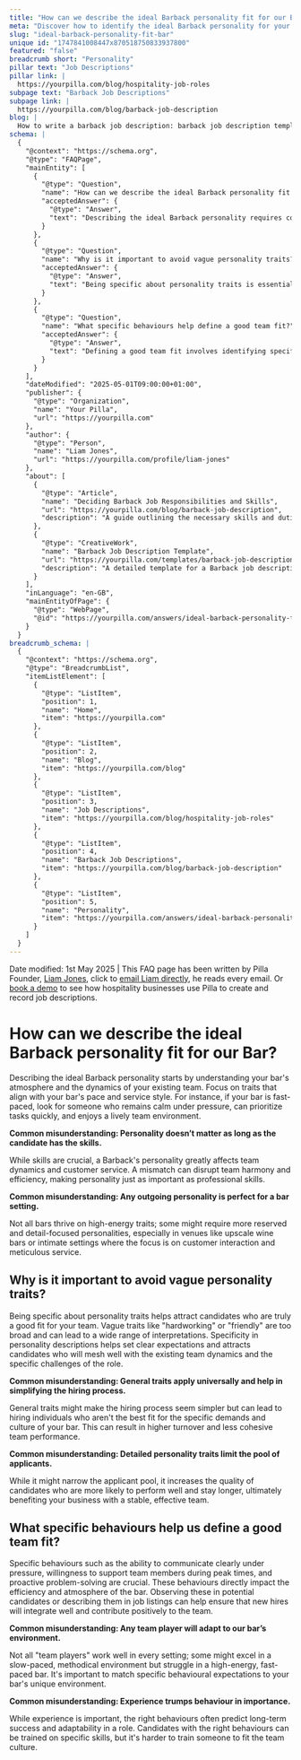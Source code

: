 ```yaml
---
title: "How can we describe the ideal Barback personality fit for our Bar?"
meta: "Discover how to identify the ideal Barback personality for your bar, focusing on specific traits and behaviours that match your venue's atmosphere and team dynamics."
slug: "ideal-barback-personality-fit-bar"
unique id: "1747841008447x870518750833937800"
featured: "false"
breadcrumb short: "Personality"
pillar text: "Job Descriptions"
pillar link: |
  https://yourpilla.com/blog/hospitality-job-roles
subpage text: "Barback Job Descriptions"
subpage link: |
  https://yourpilla.com/blog/barback-job-description
blog: |
  How to write a barback job description: barback job description template included.
schema: |
  {
    "@context": "https://schema.org",
    "@type": "FAQPage",
    "mainEntity": [
      {
        "@type": "Question",
        "name": "How can we describe the ideal Barback personality fit for our Bar?",
        "acceptedAnswer": {
          "@type": "Answer",
          "text": "Describing the ideal Barback personality requires considering your bar's pace and service style to determine the right traits that mesh with your team. For fast-paced bars, look for attributes such as remaining calm under pressure, quick prioritisation of tasks, and enjoying a lively team environment. A Barback's personality affects team dynamics and customer service significantly, making it as important as professional skills."
        }
      },
      {
        "@type": "Question",
        "name": "Why is it important to avoid vague personality traits?",
        "acceptedAnswer": {
          "@type": "Answer",
          "text": "Being specific about personality traits is essential to attract the right candidates for your team. Vague traits can attract a broad range of candidates, often not suitable for specific team dynamics or job demands. Specific traits help set clear expectations and bring in candidates who are more likely to succeed and integrate well within your existing team."
        }
      },
      {
        "@type": "Question",
        "name": "What specific behaviours help define a good team fit?",
        "acceptedAnswer": {
          "@type": "Answer",
          "text": "Defining a good team fit involves identifying specific behaviours crucial for your bar's efficiency and atmosphere. Key behaviours include clear communication under pressure, willingness to support team members during peak times, and proactive problem-solving. These targeted behaviours help ensure new hires will contribute positively and sustainably."
        }
      }
    ],
    "dateModified": "2025-05-01T09:00:00+01:00",
    "publisher": {
      "@type": "Organization",
      "name": "Your Pilla",
      "url": "https://yourpilla.com"
    },
    "author": {
      "@type": "Person",
      "name": "Liam Jones",
      "url": "https://yourpilla.com/profile/liam-jones"
    },
    "about": [
      {
        "@type": "Article",
        "name": "Deciding Barback Job Responsibilities and Skills",
        "url": "https://yourpilla.com/blog/barback-job-description",
        "description": "A guide outlining the necessary skills and duties for a Barback, aiding in better job advertisement creation."
      },
      {
        "@type": "CreativeWork",
        "name": "Barback Job Description Template",
        "url": "https://yourpilla.com/templates/barback-job-description",
        "description": "A detailed template for a Barback job description, helping employers specify the role based on their bar's unique needs."
      }
    ],
    "inLanguage": "en-GB",
    "mainEntityOfPage": {
      "@type": "WebPage",
      "@id": "https://yourpilla.com/answers/ideal-barback-personality-fit-bar"
    }
  }
breadcrumb_schema: |
  {
    "@context": "https://schema.org",
    "@type": "BreadcrumbList",
    "itemListElement": [
      {
        "@type": "ListItem",
        "position": 1,
        "name": "Home",
        "item": "https://yourpilla.com"
      },
      {
        "@type": "ListItem",
        "position": 2,
        "name": "Blog",
        "item": "https://yourpilla.com/blog"
      },
      {
        "@type": "ListItem",
        "position": 3,
        "name": "Job Descriptions",
        "item": "https://yourpilla.com/blog/hospitality-job-roles"
      },
      {
        "@type": "ListItem",
        "position": 4,
        "name": "Barback Job Descriptions",
        "item": "https://yourpilla.com/blog/barback-job-description"
      },
      {
        "@type": "ListItem",
        "position": 5,
        "name": "Personality",
        "item": "https://yourpilla.com/answers/ideal-barback-personality-fit-bar"
      }
    ]
  }
---
```


Date modified: 1st May 2025 | This FAQ page has been written by Pilla Founder, [Liam Jones](https://yourpilla.com/profile/liam-jones), click to [email Liam directly](https://mailto:liam@yourpilla.com), he reads every email. Or [book a demo](https://calendly.com/pilla/demo) to see how hospitality businesses use Pilla to create and record job descriptions.

# How can we describe the ideal Barback personality fit for our Bar?

Describing the ideal Barback personality starts by understanding your bar's atmosphere and the dynamics of your existing team. Focus on traits that align with your bar's pace and service style. For instance, if your bar is fast-paced, look for someone who remains calm under pressure, can prioritize tasks quickly, and enjoys a lively team environment.

**Common misunderstanding: Personality doesn’t matter as long as the candidate has the skills.**

While skills are crucial, a Barback's personality greatly affects team dynamics and customer service. A mismatch can disrupt team harmony and efficiency, making personality just as important as professional skills.

**Common misunderstanding: Any outgoing personality is perfect for a bar setting.**

Not all bars thrive on high-energy traits; some might require more reserved and detail-focused personalities, especially in venues like upscale wine bars or intimate settings where the focus is on customer interaction and meticulous service.

## Why is it important to avoid vague personality traits?

Being specific about personality traits helps attract candidates who are truly a good fit for your team. Vague traits like "hardworking" or "friendly" are too broad and can lead to a wide range of interpretations. Specificity in personality descriptions helps set clear expectations and attracts candidates who will mesh well with the existing team dynamics and the specific challenges of the role.

**Common misunderstanding: General traits apply universally and help in simplifying the hiring process.**

General traits might make the hiring process seem simpler but can lead to hiring individuals who aren't the best fit for the specific demands and culture of your bar. This can result in higher turnover and less cohesive team performance.

**Common misunderstanding: Detailed personality traits limit the pool of applicants.**

While it might narrow the applicant pool, it increases the quality of candidates who are more likely to perform well and stay longer, ultimately benefiting your business with a stable, effective team.

## What specific behaviours help us define a good team fit?

Specific behaviours such as the ability to communicate clearly under pressure, willingness to support team members during peak times, and proactive problem-solving are crucial. These behaviours directly impact the efficiency and atmosphere of the bar. Observing these in potential candidates or describing them in job listings can help ensure that new hires will integrate well and contribute positively to the team.

**Common misunderstanding: Any team player will adapt to our bar’s environment.**

Not all "team players" work well in every setting; some might excel in a slow-paced, methodical environment but struggle in a high-energy, fast-paced bar. It's important to match specific behavioural expectations to your bar's unique environment.

**Common misunderstanding: Experience trumps behaviour in importance.**

While experience is important, the right behaviours often predict long-term success and adaptability in a role. Candidates with the right behaviours can be trained on specific skills, but it's harder to train someone to fit the team culture.